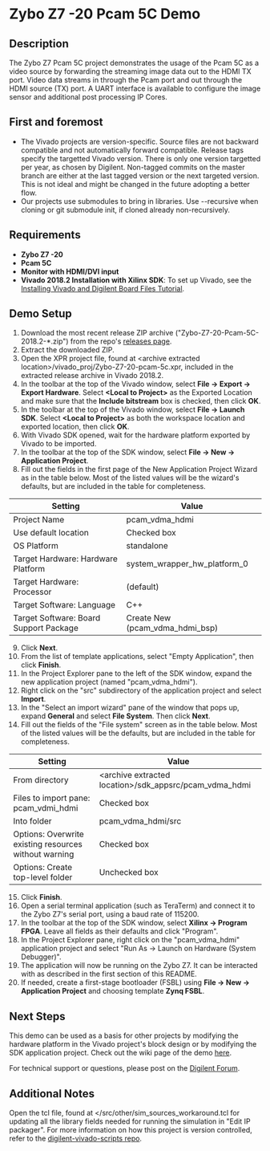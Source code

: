 Zybo Z7 -20 Pcam 5C Demo
====================

Description
-----------
 The Zybo Z7 Pcam 5C project demonstrates the usage of the Pcam 5C as a video source by forwarding the streaming image data out to the HDMI TX port. Video data streams in through the Pcam port and out through the HDMI source (TX) port. A UART interface is available to configure the image sensor and additional post processing IP Cores.

First and foremost
------------------
* The Vivado projects are version-specific. Source files are not backward compatible and not automatically forward compatible. Release tags specify the targetted Vivado version. There is only one version targetted per year, as chosen by Digilent. Non-tagged commits on the master branch are either at the last tagged version or the next targeted version. This is not ideal and might be changed in the future adopting a better flow.
* Our projects use submodules to bring in libraries. Use --recursive when cloning or git submodule init, if cloned already non-recursively.

Requirements
------------
* **Zybo Z7 -20**
* **Pcam 5C**
* **Monitor with HDMI/DVI input**
* **Vivado 2018.2 Installation with Xilinx SDK**: To set up Vivado, see the [Installing Vivado and Digilent Board Files Tutorial](https://reference.digilentinc.com/vivado/installing-vivado/start).

Demo Setup
----------

1. Download the most recent release ZIP archive ("Zybo-Z7-20-Pcam-5C-2018.2-*.zip") from the repo's [releases page](https://github.com/Digilent/Zybo-Z7-20-pcam-5c/releases).
2. Extract the downloaded ZIP.
3. Open the XPR project file, found at \<archive extracted location\>/vivado_proj/Zybo-Z7-20-pcam-5c.xpr, included in the extracted release archive in Vivado 2018.2.
4. In the toolbar at the top of the Vivado window, select **File -> Export -> Export Hardware**. Select **\<Local to Project\>** as the Exported Location and make sure that the **Include bitstream** box is checked, then click **OK**.
5. In the toolbar at the top of the Vivado window, select **File -> Launch SDK**. Select **\<Local to Project\>** as both the workspace location and exported location, then click **OK**.
6. With Vivado SDK opened, wait for the hardware platform exported by Vivado to be imported.
7. In the toolbar at the top of the SDK window, select **File -> New -> Application Project**.
8. Fill out the fields in the first page of the New Application Project Wizard as in the table below. Most of the listed values will be the wizard's defaults, but are included in the table for completeness.

| Setting                                 | Value                                     |
| --------------------------------------- | ----------------------------------------- |
| Project Name                            | pcam_vdma_hdmi                            |
| Use default location                    | Checked box                               |
| OS Platform                             | standalone                                |
| Target Hardware: Hardware Platform      | system_wrapper_hw_platform_0              |
| Target Hardware: Processor              | (default)                                 |
| Target Software: Language               | C++                                       |
| Target Software: Board Support Package  | Create New (pcam_vdma_hdmi_bsp)           |

9. Click **Next**.
10. From the list of template applications, select "Empty Application", then click **Finish**.
11. In the Project Explorer pane to the left of the SDK window, expand the new application project (named "pcam_vdma_hdmi").
12. Right click on the "src" subdirectory of the application project and select **Import**.
13. In the "Select an import wizard" pane of the window that pops up, expand **General** and select **File System**. Then click **Next**.
14. Fill out the fields of the "File system" screen as in the table below. Most of the listed values will be the defaults, but are included in the table for completeness.

| Setting                                                | Value                                                     |
| -                                                      | -                                                         |
| From directory                                         | \<archive extracted location\>/sdk_appsrc/pcam_vdma_hdmi  |
| Files to import pane: pcam_vdmi_hdmi                   | Checked box                                               |
| Into folder                                            | pcam_vdma_hdmi/src                                        |
| Options: Overwrite existing resources without warning  | Checked box                                               |
| Options: Create top-level folder                       | Unchecked box                                             |

15. Click **Finish**.
16. Open a serial terminal application (such as TeraTerm) and connect it to the Zybo Z7's serial port, using a baud rate of 115200.
17. In the toolbar at the top of the SDK window, select **Xilinx -> Program FPGA**. Leave all fields as their defaults and click "Program".
18. In the Project Explorer pane, right click on the "pcam_vdma_hdmi" application project and select "Run As -> Launch on Hardware (System Debugger)".
19. The application will now be running on the Zybo Z7. It can be interacted with as described in the first section of this README.
20. If needed, create a first-stage bootloader (FSBL) using **File -> New -> Application Project** and choosing template **Zynq FSBL**.

Next Steps
----------
This demo can be used as a basis for other projects by modifying the hardware platform in the Vivado project's block design or by modifying the SDK application project.
Check out the wiki page of the demo [here](https://reference.digilentinc.com/learn/programmable-logic/tutorials/zybo-z7-pcam-5c-demo/start).

For technical support or questions, please post on the [Digilent Forum](forum.digilentinc.com).

Additional Notes
----------------
Open the tcl file, found at \</src/other/sim_sources_workaround.tcl for updating all the library fields needed for running the simulation in "Edit IP packager".
For more information on how this project is version controlled, refer to the [digilent-vivado-scripts repo](https://github.com/digilent/digilent-vivado-scripts).

